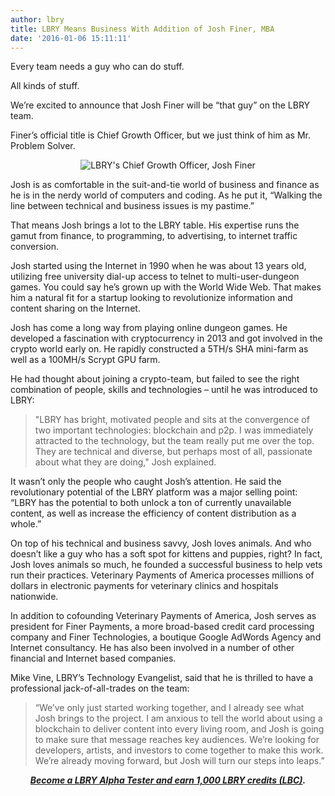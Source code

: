 ```yaml
---
author: lbry
title: LBRY Means Business With Addition of Josh Finer, MBA
date: '2016-01-06 15:11:11'
---
```


Every team needs a guy who can do stuff.

All kinds of stuff.

We’re excited to announce that Josh Finer will be “that guy” on the LBRY team.

Finer’s official title is Chief Growth Officer, but we just think of him as Mr. Problem Solver.

<p style="text-align: center;"><img src="http://i.imgur.com/EJxY422.jpg" alt="LBRY's Chief Growth Officer, Josh Finer"></p>

Josh is as comfortable in the suit-and-tie world of business and finance as he is in the nerdy world of computers and coding. As he put it, “Walking the line between technical and business issues is my pastime.”

That means Josh brings a lot to the LBRY table. His expertise runs the gamut from finance, to programming, to advertising, to internet traffic conversion.

Josh started using the Internet in 1990 when he was about 13 years old, utilizing free university dial-up access to telnet to multi-user-dungeon games. You could say he’s grown up with the World Wide Web. That makes him a natural fit for a startup looking to revolutionize information and content sharing on the Internet.

Josh has come a long way from playing online dungeon games. He developed a fascination with cryptocurrency in 2013 and got involved in the crypto world early on. He rapidly constructed a 5TH/s SHA mini-farm as well as a 100MH/s Scrypt GPU farm.

He had thought about joining a crypto-team, but failed to see the right combination of people, skills and technologies – until he was introduced to LBRY:

> "LBRY has bright, motivated people and sits at the convergence of two important technologies: blockchain and p2p. I was immediately attracted to the technology, but the team really put me over the top. They are technical and diverse, but perhaps most of all, passionate about what they are doing," Josh explained.

It wasn’t only the people who caught Josh’s attention. He said the revolutionary potential of the LBRY platform was a major selling point: “LBRY has the potential to both unlock a ton of currently unavailable content, as well as increase the efficiency of content distribution as a whole.”

On top of his technical and business savvy, Josh loves animals. And who doesn’t like a guy who has a soft spot for kittens and puppies, right? In fact, Josh loves animals so much, he founded a successful business to help vets run their practices. Veterinary Payments of America processes millions of dollars in electronic payments for veterinary clinics and hospitals nationwide.

In addition to cofounding Veterinary Payments of America, Josh serves as president for Finer Payments, a more broad-based credit card processing company and Finer Technologies, a boutique Google AdWords Agency and Internet consultancy. He has also been involved in a number of other financial and Internet based companies.

Mike Vine, LBRY’s Technology Evangelist, said that he is thrilled to have a professional jack-of-all-trades on the team:

> “We’ve only just started working together, and I already see what Josh brings to the project. I am anxious to tell the world about using a blockchain to deliver content into every living room, and Josh is going to make sure that message reaches key audiences. We’re looking for developers, artists, and investors to come together to make this work. We’re already moving forward, but Josh will turn our steps into leaps.”


***<p style="text-align: center;">[Become a LBRY Alpha Tester and earn 1,000 LBRY credits (LBC)](https://lbry.io/get).</p>***
